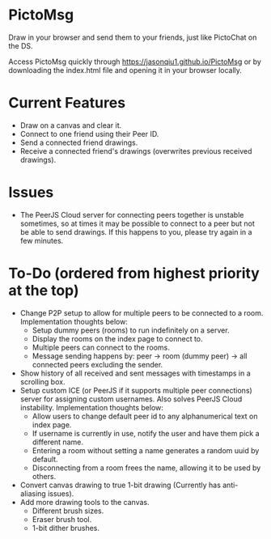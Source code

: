 # PictoMsg
Draw in your browser and send them to your friends, just like PictoChat on the DS.

Access PictoMsg quickly through https://jasonqiu1.github.io/PictoMsg or by downloading the index.html file and opening it in your browser locally.


# Current Features
- Draw on a canvas and clear it.
- Connect to one friend using their Peer ID.
- Send a connected friend drawings.
- Receive a connected friend's drawings (overwrites previous received drawings).


# Issues
- The PeerJS Cloud server for connecting peers together is unstable sometimes, so at times it may be possible to connect to a peer but not be able to send drawings. If this happens to you, please try again in a few minutes.


# To-Do (ordered from highest priority at the top)
- Change P2P setup to allow for multiple peers to be connected to a room. Implementation thoughts below:
  + Setup dummy peers (rooms) to run indefinitely on a server.
  + Display the rooms on the index page to connect to.
  + Multiple peers can connect to the rooms.
  + Message sending happens by: peer -> room (dummy peer) -> all connected peers excluding the sender.
- Show history of all received and sent messages with timestamps in a scrolling box.
- Setup custom ICE (or PeerJS if it supports multiple peer connections) server for assigning custom usernames. Also solves PeerJS Cloud instability. Implementation thoughts below:
  + Allow users to change default peer id to any alphanumerical text on index page.
  + If username is currently in use, notify the user and have them pick a different name.
  + Entering a room without setting a name generates a random uuid by default.
  + Disconnecting from a room frees the name, allowing it to be used by others.
- Convert canvas drawing to true 1-bit drawing (Currently has anti-aliasing issues).
- Add more drawing tools to the canvas.
  + Different brush sizes.
  + Eraser brush tool.
  + 1-bit dither brushes.

